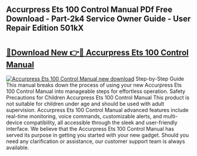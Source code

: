 ## Accurpress Ets 100 Control Manual PDf Free Download - Part-2k4 Service Owner Guide - User Repair Edition 501kX

# <h2><a href="http://bc6791.oget.top/?id=Accurpress+Ets+100+Control+Manual">🔗Download New 👉🔴 Accurpress Ets 100 Control Manual</a></h2>

[![Accurpress Ets 100 Control Manual new download](https://i.imgur.com/5g1atiW.png)](http://bc6791.oget.top/?id=Accurpress+Ets+100+Control+Manual)
Step-by-Step Guide This manual breaks down the process of using your new Accurpress Ets 100 Control Manual into manageable steps for effortless operation. Safety Precautions for Children Accurpress Ets 100 Control Manual This product is not suitable for children under age and should be used with adult supervision. Accurpress Ets 100 Control Manual advanced features include real-time monitoring, voice commands, customizable alerts, and multi-device compatibility, all accessible through the sleek and user-friendly interface. We believe that the Accurpress Ets 100 Control Manual has served its purpose in getting you started with your new gadget. Should you need any clarification or assistance, our customer support team is always available.
